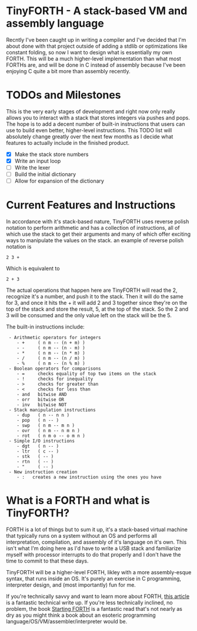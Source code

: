 # TinyFORTH - A stack-based VM and assembly language
Recntly I've been caught up in writing a compiler and I've decided that I'm about done with that project outside of adding a stdlib or optimizations like constant folding, so now I want to design what is essentially my own FORTH. This will be a much higher-level implementation than what most FORTHs are, and will be done in C instead of assembly because I've been enjoying C quite a bit more than assembly recently.

# TODOs and Milestones
This is the very early stages of development and right now only really allows you to interact with a stack that stores integers via pushes and pops. The hope is to add a decent number of built-in instructions that users can use to build even better, higher-level instructions. This TODO list will absolutely change greatly over the next few months as I decide what features to actually include in the finished product.

 - [x] Make the stack store numbers
 - [x] Write an input loop
 - [ ] Write the lexer
 - [ ] Build the initial dictionary
 - [ ] Allow for expansion of the dictionary

# Current Features and Instructions
In accordance with it's stack-based nature, TinyFORTH uses reverse polish notation to perform arithmetic and has a collection of instructions, all of which use the stack to get their arguments and many of which offer exciting ways to manipulate the values on the stack. an example of reverse polish notation is 
```
2 3 +
```
Which is equivalent to
```
2 + 3
```
The actual operations that happen here are TinyFORTH will read the 2, recognize it's a number, and push it to the stack. Then it will do the same for 3, and once it hits the + it will add 2 and 3 together since they're on the top of the stack and store the result, 5, at the top of the stack. So the 2 and 3 will be consumed and the only value left on the stack will be the 5.

The built-in instructions include:
```
 - Arithmetic operators for integers
    - +     ( n m -- (n + m) )
    - -     ( n m -- (n - m) )
    - *     ( n m -- (n * m) )
    - /     ( n m -- (n / m) )
    - %     ( n m -- (n % m) )
 - Boolean operators for comparisons
    - =     checks equality of top two items on the stack
    - !     checks for inequality
    - >     checks for greater than
    - <     checks for less than
    - and   bitwise AND
    - orr   bitwise OR
    - inv   bitwise NOT
 - Stack manipulation instructions
    - dup   ( n -- n n )
    - pop   ( n -- )
    - swp   ( n m -- m n ) 
    - ovr   ( n m -- n m n )
    - rot   ( n m o -- o m n )
 - Simple I/O instructions
    - dgt   ( n -- )
    - ltr   ( c -- )
    - stk   ( -- )
    - rtn   ( -- )
    - "     ( -- )
 - New instruction creation
    - :   creates a new instruction using the ones you have
```

# What is a FORTH and what is TinyFORTH?
FORTH is a lot of things but to sum it up, it's a stack-based virtual machine that typically runs on a system without an OS and performs all interpretation, compilation, and assembly of it's language on it's own. This isn't what I'm doing here as I'd have to write a USB stack and familiarize myself with processor interrupts to do that properly and I don't have the time to commit to that these days.

TinyFORTH will be a higher-level FORTH, likley with a more assembly-esque syntax, that runs inside an OS. It's purely an exercise in C programming, interpreter design, and (most importantly) fun for me.

If you're technically savvy and want to learn more about FORTH, [this article](https://www.cs.mcgill.ca/~rwest/wikispeedia/wpcd/wp/f/Forth.htm#:~:text=Forth%20parsing%20is%20simple%2C%20as,systems%20recognise%20additional%20whitespace%20characters.) is a fantastic technical write up. If you're less technically inclined, no problem, the book [Starting FORTH](https://1scyem2bunjw1ghzsf1cjwwn-wpengine.netdna-ssl.com/wp-content/uploads/2018/01/Starting-FORTH.pdf) is a fantastic read that's not nearly as dry as you might think a book about an esoteric programming language/OS/VM/assembler/interpreter would be.